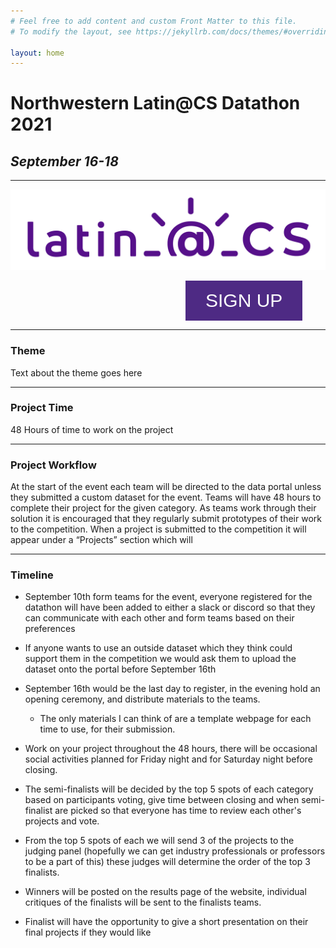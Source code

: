```yaml
---
# Feel free to add content and custom Front Matter to this file.
# To modify the layout, see https://jekyllrb.com/docs/themes/#overriding-theme-defaults

layout: home
---
```

# Northwestern Latin@CS Datathon 2021
## *September 16-18*

---



![Latin@CS](latin_CS_roxo.png)


<a href="https://docs.google.com/forms/d/e/1FAIpQLSduPYNRPZ6Gs9dhM4F4TZaQ4-OY6R2vsqrK03ge0Okks1O13w/viewform?usp=sf_link"><button name="button" class="sign-up-button" style="
    background-color: 	#4E2A84;
    border: none;
    color: white;
    padding: 15px 32px;
    text-align: center;
    text-decoration: none;
    display: inline-block;
    font-size: 16px;
    margin-left: 280px;
    font-size: 30px;">SIGN UP</button></a>

---

### **Theme**
Text about the theme goes here

---

### **Project Time**
48 Hours of time to work on the project

---

### **Project Workflow**
At the start of the event each team will be directed to the data portal unless they submitted a custom dataset for the event. Teams will have 48 hours to complete their project for the given category. As teams work through their solution it is encouraged that they regularly submit prototypes of their work to the competition. When a project is submitted to the competition it will appear under a “Projects” section which will

---

### **Timeline**
* September 10th form teams for the event, everyone registered for the datathon will have been added to either a slack or discord so that they can communicate with each other and form teams based on their preferences


* If anyone wants to use an outside dataset which they think could support them in the competition we would ask them to upload the dataset onto the portal before September 16th


* September 16th would be the last day to register, in the evening hold an opening ceremony, and distribute materials to the teams.
    * The only materials I can think of are a template webpage for each time to use, for their submission. 

* Work on your project throughout the 48 hours, there will be occasional social activities planned for Friday night and for Saturday night before closing.

* The semi-finalists will be decided by the top 5 spots of each category based on participants voting, give time between closing and when semi-finalist are picked so that everyone has time to review each other's projects and vote.

* From the top 5 spots of each we will send 3 of the projects to the judging panel (hopefully we can get industry professionals or professors to be a part of this) these judges will determine the order of the top 3 finalists. 

* Winners will be posted on the results page of the website, individual critiques of the finalists will be sent to the finalists teams.

* Finalist will have the opportunity to give a short presentation on their final projects if they would like


